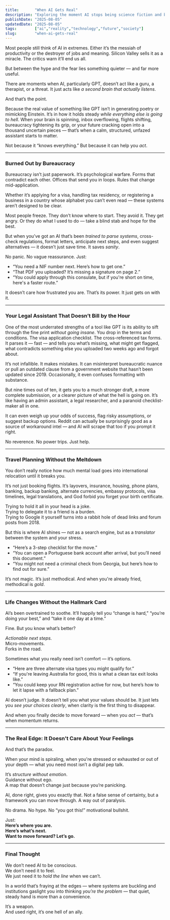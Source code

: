 ```yaml
---
title:       "When AI Gets Real"
description: "Exploring the moment AI stops being science fiction and begins reshaping our everyday lives, work, and relationships in tangible ways."
publishDate: "2025-08-05"
updatedDate: "2025-08-05"
tags:        ["ai","reality","technology","future","society"]
slug:        "when-ai-gets-real"
---
```



Most people still think of AI in extremes. Either it’s the messiah of productivity or the destroyer of jobs and meaning. Silicon Valley sells it as a miracle. The critics warn it’ll end us all.

But between the hype and the fear lies something quieter — and far more useful.

There are moments when AI, particularly GPT, doesn’t act like a guru, a therapist, or a threat. It just acts like *a second brain that actually listens*.

And that’s the point.

Because the real value of something like GPT isn’t in generating poetry or mimicking Einstein. It’s in how it holds steady *while everything else is going to hell*. When your brain is spinning, inbox overflowing, flights shifting, bureaucracy tightening its grip, or your future cracking open into a thousand uncertain pieces — that’s when a calm, structured, unfazed assistant starts to matter.

Not because it “knows everything.” But because it can help you *act*.

---

### Burned Out by Bureaucracy

Bureaucracy isn’t just paperwork. It’s psychological warfare. Forms that contradict each other. Offices that send you in loops. Rules that change mid-application.

Whether it’s applying for a visa, handling tax residency, or registering a business in a country whose alphabet you can’t even read — these systems aren’t designed to be clear.

Most people freeze. They don’t know where to start. They avoid it. They get angry. Or they do what I used to do — take a blind stab and hope for the best.

But when you’ve got an AI that’s been *trained to parse systems*, cross-check regulations, format letters, anticipate next steps, and even suggest alternatives — it doesn’t just save time. It saves *sanity*.

No panic. No vague reassurance. Just:

- “You need a NIF number next. Here’s how to get one.”  
- “That PDF you uploaded? It’s missing a signature on page 2.”  
- “You could apply through this consulate, but if you're short on time, here's a faster route.”

It doesn’t care how frustrated you are. That’s its power. It just gets on with it.

---

### Your Legal Assistant That Doesn’t Bill by the Hour

One of the most underrated strengths of a tool like GPT is its ability to sift through the fine print *without going insane*. You drop in the terms and conditions. The visa application checklist. The cross-referenced tax forms. It parses it — fast — and tells you what’s missing, what might get flagged, what contradicts something else you uploaded two weeks ago and forgot about.

It’s not infallible. It makes mistakes. It can misinterpret bureaucratic nuance or pull an outdated clause from a government website that hasn’t been updated since 2019. Occasionally, it even confuses formatting with substance.

But nine times out of ten, it gets you to a much stronger draft, a more complete submission, or a clearer picture of what the hell is going on. It’s like having an admin assistant, a legal researcher, and a paranoid checklist-maker all in one.

It can even weigh up your odds of success, flag risky assumptions, or suggest backup options. Reddit can actually be surprisingly good as a source of workaround intel — and AI will scrape that too if you prompt it right.

No reverence. No power trips. Just help.

---

### Travel Planning Without the Meltdown

You don’t really notice how much mental load goes into international relocation until it breaks you.

It’s not just booking flights. It’s layovers, insurance, housing, phone plans, banking, backup banking, alternate currencies, embassy protocols, visa timelines, legal translations, and God forbid you forget your birth certificate.

Trying to hold it all in your head is a joke.  
Trying to delegate it to a friend is a burden.  
Trying to Google it yourself turns into a rabbit hole of dead links and forum posts from 2018.

But this is where AI shines — not as a search engine, but as a *translator* between the system and your stress.

- “Here’s a 3-step checklist for the move.”  
- “You can open a Portuguese bank account after arrival, but you’ll need this document.”  
- “You might not need a criminal check from Georgia, but here’s how to find out for sure.”

It’s not magic. It’s just methodical. And when you're already fried, methodical is *gold*.

---

### Life Changes Without the Hallmark Card

AI’s been overtrained to soothe. It’ll happily tell you “change is hard,” “you’re doing your best,” and “take it one day at a time.”

Fine. But you know what’s better?

*Actionable next steps.*  
Micro-movements.  
Forks in the road.

Sometimes what you really need isn’t comfort — it’s options.

- “Here are three alternate visa types you might qualify for.”  
- “If you're leaving Australia for good, this is what a clean tax exit looks like.”  
- “You could keep your RN registration active for now, but here’s how to let it lapse with a fallback plan.”

AI doesn’t judge. It doesn’t tell you what your values should be. It just lets you *see your choices clearly*, when clarity is the first thing to disappear.

And when you finally decide to move forward — when you *act* — that’s when momentum returns.

---

### The Real Edge: It Doesn't Care About Your Feelings

And that’s the paradox.

When your mind is spiraling, when you're stressed or exhausted or out of your depth — what you need most isn’t a digital pep talk.

It’s *structure without emotion*.  
Guidance without ego.  
A map that doesn’t change just because you’re panicking.

AI, done right, gives you exactly that. Not a false sense of certainty, but a framework you can move through. A way out of paralysis.

No drama. No hype. No “you got this!” motivational bullshit.

Just:  
**Here’s where you are.**  
**Here’s what’s next.**  
**Want to move forward? Let’s go.**

---

### Final Thought

We don’t need AI to be conscious.  
We don’t need it to feel.  
We just need it to *hold the line* when we can’t.

In a world that’s fraying at the edges — where systems are buckling and institutions gaslight you into thinking *you’re the problem* — that quiet, steady hand is more than a convenience.

It’s a weapon.  
And used right, it’s one hell of an ally.
